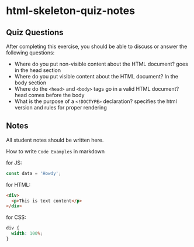 # html-skeleton-quiz-notes

## Quiz Questions

After completing this exercise, you should be able to discuss or answer the following questions:

- Where do you put non-visible content about the HTML document?
  goes in the head section
- Where do you put visible content about the HTML document?
  In the body section
- Where do the `<head>` and `<body>` tags go in a valid HTML document?
  head comes before the body
- What is the purpose of a `<!DOCTYPE>` declaration?
  specifies the html version and rules for proper rendering

## Notes

All student notes should be written here.

How to write `Code Examples` in markdown

for JS:

```javascript
const data = 'Howdy';
```

for HTML:

```html
<div>
  <p>This is text content</p>
</div>
```

for CSS:

```css
div {
  width: 100%;
}
```
